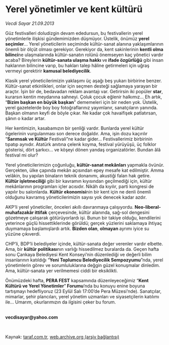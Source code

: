 # Yerel yönetimler ve kent kültürü

*Vecdi Sayar 21.09.2013*

<div class="yazi"><p>Güz festivalleri doludizgin devam ededursun, bu festivallerin yerel yönetimlerle ilişkisi gündemimizden düşmüyor. Üstelik, önümüz <b>yerel seçimler</b>... Yerel yöneticilerin seçiminde kültür-sanat alanına yaklaşımlarının önemli bir ölçüt olması gerekiyor. Gerekiyor da, kent sakinlerinin <b>kentli olma bilinci</b>ne ulaşmalarında kültür-sanatın rolünü önemseyen kaç yönetici vardır acaba? Bireylerin <b>kültür-sanata ulaşma hakkı </b>ve<b> ifade özgürlüğü</b> gibi insan haklarının bilincine varıp, bu hakları talep hâline getirmeleri için uğraş vermeyi gerektirir <b>kamusal belediyecilik</b>.</p>
<p>Klasik yerel yöneticilerimizin yaklaşımı üç aşağı beş yukarı birbirine benzer. Kültür-sanat etkinlikleri, onlar için seçmen desteği sağlamaya yarayan bir araçtır. İşin bir de, bedavadan reklam avantajı var. Getirirsin iki popüler <b>star</b>, kurarsın kentin meydanına sahneyi. Çoluk çocuk eğlenir halkımız... Eh artık, “<b>Bizim başkan en büyük başkan</b>” dememeleri için bir neden yok. Üstelik, yerel gazetelerde boy boy fotoğraflarınız yayımlanır, sanatçıların yanında. Başkan olmanın keyfi de böyle çıkar. Ne kadar çok havaifişek patlatırsan, şânın o kadar artar.</p>
<p>Her kentimizin, kasabamızın bir şenliği vardır. Bunlarda yerel kültür ögelerinin vurgulanması son derece doğaldır. Ama, işin dozu kaçırılır “<b>Sarımsak ve Kültür</b> Festivali”ne kadar gider... Festivallerimiz birbirinin tıpatıp aynıdır. Atatürk anıtına çelenk koyma, festival yürüyüşü, üç folklor gösterisi, dört şarkıcı... ve köşeyi dönen yandaş organizatörler. Bundan âlâ festival mi olur?</p>
<p>Yerel yöneticilerimizin çoğunluğu, <b>kültür-sanat mekânları</b> yapmakla övünür. Gerçekten, ülke çapında mekân açısından epey mesafe kat edilmiştir. Amma velâkin, bu yapılan binaların teknik donanımı, akustiği falan hak getire. <b>Kültür işletmeciliği</b> gibi bir kavramın kıyısından geçilmediği için, kültür mekânlarının programları içler acısıdır. Nikâh da kıyılır, parti kongresi de yapılır bu salonlarda. <b>Kültür ekonomisi</b>nin bir kent için ne denli önemli olduğunu kavramış yöneticilerimizin sayısı yok denecek kadar azdır.</p>
<p>AKP’li yerel yöneticiler, önceleri akıllı davranmaya çalışıyordu. <b>Neo-liberal- muhafazakâr ittifak</b> çerçevesinde, kültür alanında, sağ-sol dengesini gözetmeye çalışarak götürüyorlardı işi. Bunun bir takiye olduğu, kendilerini yeterince güçlü hissettiklerinde görüldü; gerçek yüzlerini saklamaya ihtiyaç duymamaya başlamışlardı artık. <b>Bizden olan</b>, <b>olmayan </b>ayrımı iyice su yüzüne çıkıverdi.</p>
<p>CHP’li, BDP’li belediyeler içinde, kültür-sanata değer verenler vardır elbette. Ama, bir <b>kültür politikası</b>nın varlığı hissedilmez buralarda da. Geçen hafta sonu Çankaya Belediyesi Kent Konseyi’nin düzenlediği ve değerli bilim insanlarının katıldığı “<b>Yeni Toplumcu Belediyecilik Sempozyumu</b>”nda, yerel yönetimlerin görev ve sorumluluklarına değgin güzel konuşmalar dinledim. Ama, kültür-sanata yer verilmemesi ciddi bir eksiklikti. </p>
<p>Önümüzdeki hafta, <b>PERA FEST</b> kapsamında düzenleyeceğimiz “<b>Kent Kültürü ve Yerel Yönetimler</b>”<b> Forumu</b>’nda bu konuyu enine boyuna tartışmayı hedefliyoruz (23 Eylül Salı 17:00’de Pera Müzesi’nde). Sanatçılar, mimarlar, şehir plancıları, yerel yönetim uzmanları ve siyasetçilerin katılımı ile... Umarım, okurlarımızın da ilgisini çeker bu forum.</p><b>
<p><br/>vecdisayar@yahoo.com</p>
<p></p></b> 
</div>

Kaynak: [taraf.com.tr](http://www.taraf.com.tr/vecdi-sayar/makale-yerel-yonetimler-ve-kent-kulturu.htm), [web.archive.org (arşiv bağlantısı)](http://web.archive.org/web/20130921125416/http://www.taraf.com.tr/vecdi-sayar/makale-yerel-yonetimler-ve-kent-kulturu.htm)
